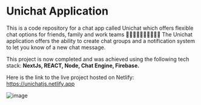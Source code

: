 # Unichat Application
This is a code repository for a chat app called Unichat which offers flexible chat options for friends, family and work teams 👨‍👩‍👧‍👦👩🏽‍🎓👩🏼‍🦼
The Unichat application offers the ability to create chat groups and a notification system to let you know of a new chat message.

This project is now completed and was achieved using the following tech stack: **NextJs, REACT, Node, Chat Engine, Firebase.**

Here is the link to the live project hosted on Netlify: https://unichatjs.netlify.app

![image](https://user-images.githubusercontent.com/73794416/134737629-aa475c11-32fd-4544-970e-35e9836d10a1.png)
